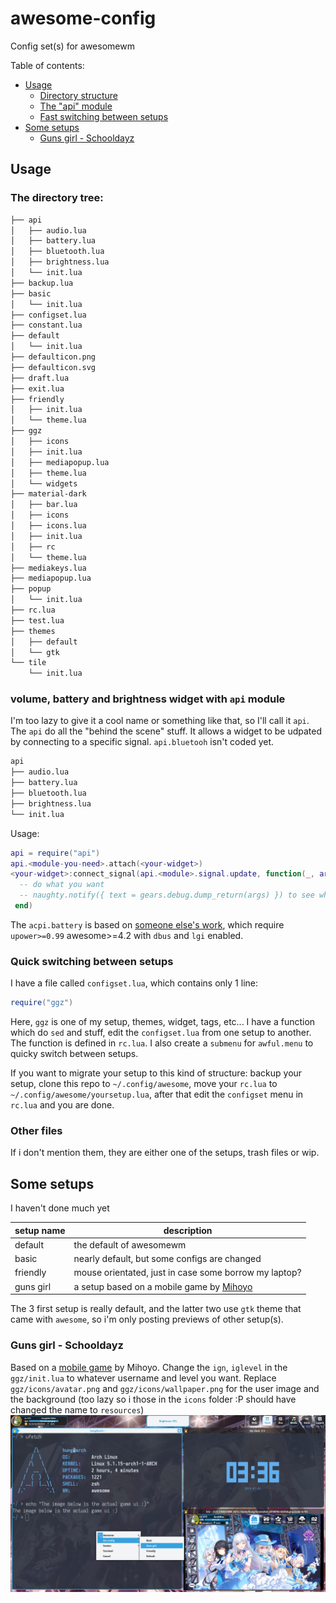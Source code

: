 # awesome-config
Config set(s) for awesomewm

Table of contents:
- [Usage](#usage)
    - [Directory structure](#the-directory-structure)
    - [The "api" module](#volume-battery-and-brightness-widget-with-api-module)
    - [Fast switching between setups](#quick-switching-between-setups)
- [Some setups](#some-setups)
    - [Guns girl - Schooldayz](#guns-girl-schooldayz)
## Usage
### The directory tree:
```sh
├── api
│   ├── audio.lua
│   ├── battery.lua
│   ├── bluetooth.lua
│   ├── brightness.lua
│   └── init.lua
├── backup.lua
├── basic
│   └── init.lua
├── configset.lua
├── constant.lua
├── default
│   └── init.lua
├── defaulticon.png
├── defaulticon.svg
├── draft.lua
├── exit.lua
├── friendly
│   ├── init.lua
│   └── theme.lua
├── ggz
│   ├── icons
│   ├── init.lua
│   ├── mediapopup.lua
│   ├── theme.lua
│   └── widgets
├── material-dark
│   ├── bar.lua
│   ├── icons
│   ├── icons.lua
│   ├── init.lua
│   ├── rc
│   └── theme.lua
├── mediakeys.lua
├── mediapopup.lua
├── popup
│   └── init.lua
├── rc.lua
├── test.lua
├── themes
│   ├── default
│   └── gtk
└── tile
    └── init.lua

```
### volume, battery and brightness widget with `api` module
I'm too lazy to give it a cool name or something like that, so I'll call it `api`. The `api` do all the "behind the scene" stuff. It allows a widget to be udpated by connecting to a specific signal.
`api.bluetooh` isn't coded yet.
```sh
api
├── audio.lua
├── battery.lua
├── bluetooth.lua
├── brightness.lua
└── init.lua
```
Usage:
```lua
api = require("api")
api.<module-you-need>.attach(<your-widget>)
<your-widget>:connect_signal(api.<module>.signal.update, function(_, args)
  -- do what you want
  -- naughty.notify({ text = gears.debug.dump_return(args) }) to see what's in the args
 end)
 ```
 
 The `acpi.battery` is based on [someone else's work](https://github.com/lexa/awesome_upower_battery), which require `upower>=0.99` awesome>=4.2 with `dbus` and `lgi` enabled.
### Quick switching between setups
I have a file called `configset.lua`, which contains only 1 line:
```lua
require("ggz")
```
Here, `ggz` is one of my setup, themes, widget, tags, etc... I have a function which do `sed` and stuff, edit the `configset.lua` from one setup to another. The function is defined in `rc.lua`. I also create a `submenu` for `awful.menu` to quicky switch between setups.

If you want to migrate your setup to this kind of structure: backup your setup, clone this repo to `~/.config/awesome`, move your `rc.lua` to `~/.config/awesome/yoursetup.lua`, after that edit the `configset` menu in `rc.lua` and you are done.

### Other files
If i don't mention them, they are either one of the setups, trash files or wip.

## Some setups
I haven't done much yet

| setup name | description |
| ----------| ---------|
| default | the default of awesomewm |
| basic | nearly default, but some configs are changed |
| friendly | mouse orientated, just in case some borrow my laptop? |
| guns girl | a setup based on a mobile game by [Mihoyo](https://www.mihoyo.com/) |

The 3 first setup is really default, and the latter two use `gtk` theme that came with `awesome`, so i'm only posting previews of other setup(s).
### Guns girl - Schooldayz
Based on a [mobile game](https://www.youtube.com/watch?v=Rk1cIG1iC8o) by Mihoyo. 
Change the `ign`, `iglevel` in the `ggz/init.lua` to whatever username and level you want. 
Replace `ggz/icons/avatar.png` and `ggz/icons/wallpaper.png` for the user image and the background (too lazy so i those in the `icons` folder :P should have changed the name to `resources`)
![preview](https://raw.githubusercontent.com/ndgnuh/awesome-config/gh-resources/awesome-ggz.png)
